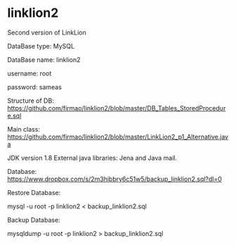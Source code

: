 # linklion2
Second version of LinkLion

DataBase type: MySQL

DataBase name: linklion2

username: root

password: sameas


Structure of DB: https://github.com/firmao/linklion2/blob/master/DB_Tables_StoredProcedure.sql

Main class: https://github.com/firmao/linklion2/blob/master/LinkLion2_p1_Alternative.java

JDK version 1.8
External java libraries: Jena and Java mail.

Database: https://www.dropbox.com/s/2m3hibbry6c51w5/backup_linklion2.sql?dl=0

Restore Database:

mysql -u root -p linklion2 < backup_linklion2.sql

Backup Database:

mysqldump -u root -p linklion2 > backup_linklion2.sql
